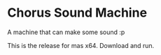 # Chorus Sound Machine

A machine that can make some sound :p

This is the release for mas x64. Download and run.
